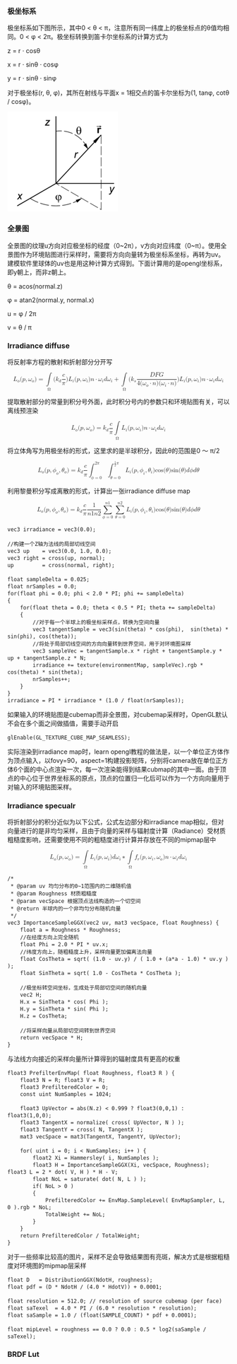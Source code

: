### 极坐标系
极坐标系如下图所示，其中0 < θ < π，注意所有同一纬度上的极坐标点的θ值均相同。0 < φ < 2π。极坐标转换到笛卡尔坐标系的计算方式为

z = r · cosθ

x = r · sinθ · cosφ

y = r · sinθ · sinφ

对于极坐标(r, θ, φ)，其所在射线与平面x = 1相交点的笛卡尔坐标为(1, tanφ, cotθ / cosφ)。

![](Spherical_polar_coordinates.png)


### 全景图

全景图的纹理u方向对应极坐标的经度（0~2π），v方向对应纬度（0~π）。使用全景图作为环境贴图进行采样时，需要将方向向量转为极坐标系坐标，再转为uv。建模软件里球体的uv也是用这种计算方式得到。下面计算用的是opengl坐标系，即y朝上，而非z朝上。

θ = acos(normal.z)

φ = atan2(normal.y, normal.x)

u = φ / 2π

v = θ / π

### Irradiance diffuse

将反射率方程的散射和折射部分分开写

<math xmlns="http://www.w3.org/1998/Math/MathML" display="block">
  <msub>
    <mi>L</mi>
    <mi>o</mi>
  </msub>
  <mo stretchy="false">(</mo>
  <mi>p</mi>
  <mo>,</mo>
  <msub>
    <mi>&#x03C9;<!-- ω --></mi>
    <mi>o</mi>
  </msub>
  <mo stretchy="false">)</mo>
  <mo>=</mo>
  <munder>
    <mo>&#x222B;<!-- ∫ --></mo>
    <mrow class="MJX-TeXAtom-ORD">
      <mi mathvariant="normal">&#x03A9;<!-- Ω --></mi>
    </mrow>
  </munder>
  <mo stretchy="false">(</mo>
  <msub>
    <mi>k</mi>
    <mi>d</mi>
  </msub>
  <mfrac>
    <mi>c</mi>
    <mi>&#x03C0;<!-- π --></mi>
  </mfrac>
  <mo stretchy="false">)</mo>
  <msub>
    <mi>L</mi>
    <mi>i</mi>
  </msub>
  <mo stretchy="false">(</mo>
  <mi>p</mi>
  <mo>,</mo>
  <msub>
    <mi>&#x03C9;<!-- ω --></mi>
    <mi>i</mi>
  </msub>
  <mo stretchy="false">)</mo>
  <mi>n</mi>
  <mo>&#x22C5;<!-- ⋅ --></mo>
  <msub>
    <mi>&#x03C9;<!-- ω --></mi>
    <mi>i</mi>
  </msub>
  <mi>d</mi>
  <msub>
    <mi>&#x03C9;<!-- ω --></mi>
    <mi>i</mi>
  </msub>
  <mo>+</mo>
  <munder>
    <mo>&#x222B;<!-- ∫ --></mo>
    <mrow class="MJX-TeXAtom-ORD">
      <mi mathvariant="normal">&#x03A9;<!-- Ω --></mi>
    </mrow>
  </munder>
  <mo stretchy="false">(</mo>
  <msub>
    <mi>k</mi>
    <mi>s</mi>
  </msub>
  <mfrac>
    <mrow>
      <mi>D</mi>
      <mi>F</mi>
      <mi>G</mi>
    </mrow>
    <mrow>
      <mn>4</mn>
      <mo stretchy="false">(</mo>
      <msub>
        <mi>&#x03C9;<!-- ω --></mi>
        <mi>o</mi>
      </msub>
      <mo>&#x22C5;<!-- ⋅ --></mo>
      <mi>n</mi>
      <mo stretchy="false">)</mo>
      <mo stretchy="false">(</mo>
      <msub>
        <mi>&#x03C9;<!-- ω --></mi>
        <mi>i</mi>
      </msub>
      <mo>&#x22C5;<!-- ⋅ --></mo>
      <mi>n</mi>
      <mo stretchy="false">)</mo>
    </mrow>
  </mfrac>
  <mo stretchy="false">)</mo>
  <msub>
    <mi>L</mi>
    <mi>i</mi>
  </msub>
  <mo stretchy="false">(</mo>
  <mi>p</mi>
  <mo>,</mo>
  <msub>
    <mi>&#x03C9;<!-- ω --></mi>
    <mi>i</mi>
  </msub>
  <mo stretchy="false">)</mo>
  <mi>n</mi>
  <mo>&#x22C5;<!-- ⋅ --></mo>
  <msub>
    <mi>&#x03C9;<!-- ω --></mi>
    <mi>i</mi>
  </msub>
  <mi>d</mi>
  <msub>
    <mi>&#x03C9;<!-- ω --></mi>
    <mi>i</mi>
  </msub>
</math>

提取散射部分的常量到积分号外面，此时积分号内的参数只和环境贴图有关，可以离线预渲染

<math xmlns="http://www.w3.org/1998/Math/MathML" display="block">
  <msub>
    <mi>L</mi>
    <mi>o</mi>
  </msub>
  <mo stretchy="false">(</mo>
  <mi>p</mi>
  <mo>,</mo>
  <msub>
    <mi>&#x03C9;<!-- ω --></mi>
    <mi>o</mi>
  </msub>
  <mo stretchy="false">)</mo>
  <mo>=</mo>
  <msub>
    <mi>k</mi>
    <mi>d</mi>
  </msub>
  <mfrac>
    <mi>c</mi>
    <mi>&#x03C0;<!-- π --></mi>
  </mfrac>
  <munder>
    <mo>&#x222B;<!-- ∫ --></mo>
    <mrow class="MJX-TeXAtom-ORD">
      <mi mathvariant="normal">&#x03A9;<!-- Ω --></mi>
    </mrow>
  </munder>
  <msub>
    <mi>L</mi>
    <mi>i</mi>
  </msub>
  <mo stretchy="false">(</mo>
  <mi>p</mi>
  <mo>,</mo>
  <msub>
    <mi>&#x03C9;<!-- ω --></mi>
    <mi>i</mi>
  </msub>
  <mo stretchy="false">)</mo>
  <mi>n</mi>
  <mo>&#x22C5;<!-- ⋅ --></mo>
  <msub>
    <mi>&#x03C9;<!-- ω --></mi>
    <mi>i</mi>
  </msub>
  <mi>d</mi>
  <msub>
    <mi>&#x03C9;<!-- ω --></mi>
    <mi>i</mi>
  </msub>
</math>

将立体角写为用极坐标的形式，这里求的是半球积分，因此θ的范围是0 ～ π/2

<math xmlns="http://www.w3.org/1998/Math/MathML" display="block">
  <msub>
    <mi>L</mi>
    <mi>o</mi>
  </msub>
  <mo stretchy="false">(</mo>
  <mi>p</mi>
  <mo>,</mo>
  <msub>
    <mi>&#x03D5;<!-- ϕ --></mi>
    <mi>o</mi>
  </msub>
  <mo>,</mo>
  <msub>
    <mi>&#x03B8;<!-- θ --></mi>
    <mi>o</mi>
  </msub>
  <mo stretchy="false">)</mo>
  <mo>=</mo>
  <msub>
    <mi>k</mi>
    <mi>d</mi>
  </msub>
  <mfrac>
    <mi>c</mi>
    <mi>&#x03C0;<!-- π --></mi>
  </mfrac>
  <msubsup>
    <mo>&#x222B;<!-- ∫ --></mo>
    <mrow class="MJX-TeXAtom-ORD">
      <mi>&#x03D5;<!-- ϕ --></mi>
      <mo>=</mo>
      <mn>0</mn>
    </mrow>
    <mrow class="MJX-TeXAtom-ORD">
      <mn>2</mn>
      <mi>&#x03C0;<!-- π --></mi>
    </mrow>
  </msubsup>
  <msubsup>
    <mo>&#x222B;<!-- ∫ --></mo>
    <mrow class="MJX-TeXAtom-ORD">
      <mi>&#x03B8;<!-- θ --></mi>
      <mo>=</mo>
      <mn>0</mn>
    </mrow>
    <mrow class="MJX-TeXAtom-ORD">
      <mfrac>
        <mn>1</mn>
        <mn>2</mn>
      </mfrac>
      <mi>&#x03C0;<!-- π --></mi>
    </mrow>
  </msubsup>
  <msub>
    <mi>L</mi>
    <mi>i</mi>
  </msub>
  <mo stretchy="false">(</mo>
  <mi>p</mi>
  <mo>,</mo>
  <msub>
    <mi>&#x03D5;<!-- ϕ --></mi>
    <mi>i</mi>
  </msub>
  <mo>,</mo>
  <msub>
    <mi>&#x03B8;<!-- θ --></mi>
    <mi>i</mi>
  </msub>
  <mo stretchy="false">)</mo>
  <mi>cos</mi>
  <mo>&#x2061;<!-- ⁡ --></mo>
  <mo stretchy="false">(</mo>
  <mi>&#x03B8;<!-- θ --></mi>
  <mo stretchy="false">)</mo>
  <mi>sin</mi>
  <mo>&#x2061;<!-- ⁡ --></mo>
  <mo stretchy="false">(</mo>
  <mi>&#x03B8;<!-- θ --></mi>
  <mo stretchy="false">)</mo>
  <mi>d</mi>
  <mi>&#x03D5;<!-- ϕ --></mi>
  <mi>d</mi>
  <mi>&#x03B8;<!-- θ --></mi>
</math>

利用黎曼积分写成离散的形式，计算出一张irradiance diffuse map

<math xmlns="http://www.w3.org/1998/Math/MathML" display="block">
  <msub>
    <mi>L</mi>
    <mi>o</mi>
  </msub>
  <mo stretchy="false">(</mo>
  <mi>p</mi>
  <mo>,</mo>
  <msub>
    <mi>&#x03D5;<!-- ϕ --></mi>
    <mi>o</mi>
  </msub>
  <mo>,</mo>
  <msub>
    <mi>&#x03B8;<!-- θ --></mi>
    <mi>o</mi>
  </msub>
  <mo stretchy="false">)</mo>
  <mo>=</mo>
  <msub>
    <mi>k</mi>
    <mi>d</mi>
  </msub>
  <mfrac>
    <mi>c</mi>
    <mi>&#x03C0;<!-- π --></mi>
  </mfrac>
  <mfrac>
    <mn>1</mn>
    <mrow>
      <mi>n</mi>
      <mn>1</mn>
      <mi>n</mi>
      <mn>2</mn>
    </mrow>
  </mfrac>
  <munderover>
    <mo>&#x2211;<!-- ∑ --></mo>
    <mrow class="MJX-TeXAtom-ORD">
      <mi>&#x03D5;<!-- ϕ --></mi>
      <mo>=</mo>
      <mn>0</mn>
    </mrow>
    <mrow class="MJX-TeXAtom-ORD">
      <mi>n</mi>
      <mn>1</mn>
    </mrow>
  </munderover>
  <munderover>
    <mo>&#x2211;<!-- ∑ --></mo>
    <mrow class="MJX-TeXAtom-ORD">
      <mi>&#x03B8;<!-- θ --></mi>
      <mo>=</mo>
      <mn>0</mn>
    </mrow>
    <mrow class="MJX-TeXAtom-ORD">
      <mi>n</mi>
      <mn>2</mn>
    </mrow>
  </munderover>
  <msub>
    <mi>L</mi>
    <mi>i</mi>
  </msub>
  <mo stretchy="false">(</mo>
  <mi>p</mi>
  <mo>,</mo>
  <msub>
    <mi>&#x03D5;<!-- ϕ --></mi>
    <mi>i</mi>
  </msub>
  <mo>,</mo>
  <msub>
    <mi>&#x03B8;<!-- θ --></mi>
    <mi>i</mi>
  </msub>
  <mo stretchy="false">)</mo>
  <mi>cos</mi>
  <mo>&#x2061;<!-- ⁡ --></mo>
  <mo stretchy="false">(</mo>
  <mi>&#x03B8;<!-- θ --></mi>
  <mo stretchy="false">)</mo>
  <mi>sin</mi>
  <mo>&#x2061;<!-- ⁡ --></mo>
  <mo stretchy="false">(</mo>
  <mi>&#x03B8;<!-- θ --></mi>
  <mo stretchy="false">)</mo>
  <mi>d</mi>
  <mi>&#x03D5;<!-- ϕ --></mi>
  <mi>d</mi>
  <mi>&#x03B8;<!-- θ --></mi>
</math>

```
vec3 irradiance = vec3(0.0);  

//构建一个Z轴为法线的局部切线空间
vec3 up    = vec3(0.0, 1.0, 0.0);
vec3 right = cross(up, normal);
up         = cross(normal, right);

float sampleDelta = 0.025;
float nrSamples = 0.0; 
for(float phi = 0.0; phi < 2.0 * PI; phi += sampleDelta)
{
    for(float theta = 0.0; theta < 0.5 * PI; theta += sampleDelta)
    {
        //对于每一个半球上的极坐标采样点，转换为空间向量
        vec3 tangentSample = vec3(sin(theta) * cos(phi),  sin(theta) * sin(phi), cos(theta));
        //将处于局部切线空间的方向向量转到世界空间，用于对环境图采样
        vec3 sampleVec = tangentSample.x * right + tangentSample.y * up + tangentSample.z * N; 
        irradiance += texture(environmentMap, sampleVec).rgb * cos(theta) * sin(theta);
        nrSamples++;
    }
}
irradiance = PI * irradiance * (1.0 / float(nrSamples));
```

如果输入的环境贴图是cubemap而非全景图，对cubemap采样时，OpenGL默认不会在多个面之间做插值，需要手动开启

```
glEnable(GL_TEXTURE_CUBE_MAP_SEAMLESS);  
```

实际渲染到irradiance map时，learn opengl教程的做法是，以一个单位正方体作为顶点输入，以fovy=90，aspect=1构建投影矩阵，分别将camera放在单位正方体6个面的中心点渲染一次，每一次渲染能得到结果cubmap的其中一面。由于顶点的中心位于世界坐标系的原点，顶点的位置归一化后可以作为一个方向向量用于对输入的环境贴图采样。


### Irradiance specualr

将折射部分的积分近似为以下公式，公式左边部分和irradiance map相似，但对向量进行的是非均匀采样，且由于向量的采样与辐射度计算（Radiance）受材质粗糙度影响，还需要使用不同的粗糙度进行计算并存放在不同的mipmap层中

<math xmlns="http://www.w3.org/1998/Math/MathML" display="block">
  <msub>
    <mi>L</mi>
    <mi>o</mi>
  </msub>
  <mo stretchy="false">(</mo>
  <mi>p</mi>
  <mo>,</mo>
  <msub>
    <mi>&#x03C9;<!-- ω --></mi>
    <mi>o</mi>
  </msub>
  <mo stretchy="false">)</mo>
  <mo>=</mo>
  <munder>
    <mo>&#x222B;<!-- ∫ --></mo>
    <mrow class="MJX-TeXAtom-ORD">
      <mi mathvariant="normal">&#x03A9;<!-- Ω --></mi>
    </mrow>
  </munder>
  <msub>
    <mi>L</mi>
    <mi>i</mi>
  </msub>
  <mo stretchy="false">(</mo>
  <mi>p</mi>
  <mo>,</mo>
  <msub>
    <mi>&#x03C9;<!-- ω --></mi>
    <mi>i</mi>
  </msub>
  <mo stretchy="false">)</mo>
  <mi>d</mi>
  <msub>
    <mi>&#x03C9;<!-- ω --></mi>
    <mi>i</mi>
  </msub>
  <mo>&#x2217;<!-- ∗ --></mo>
  <munder>
    <mo>&#x222B;<!-- ∫ --></mo>
    <mrow class="MJX-TeXAtom-ORD">
      <mi mathvariant="normal">&#x03A9;<!-- Ω --></mi>
    </mrow>
  </munder>
  <msub>
    <mi>f</mi>
    <mi>r</mi>
  </msub>
  <mo stretchy="false">(</mo>
  <mi>p</mi>
  <mo>,</mo>
  <msub>
    <mi>&#x03C9;<!-- ω --></mi>
    <mi>i</mi>
  </msub>
  <mo>,</mo>
  <msub>
    <mi>&#x03C9;<!-- ω --></mi>
    <mi>o</mi>
  </msub>
  <mo stretchy="false">)</mo>
  <mi>n</mi>
  <mo>&#x22C5;<!-- ⋅ --></mo>
  <msub>
    <mi>&#x03C9;<!-- ω --></mi>
    <mi>i</mi>
  </msub>
  <mi>d</mi>
  <msub>
    <mi>&#x03C9;<!-- ω --></mi>
    <mi>i</mi>
  </msub>
</math>

```
/*
 * @param uv 均匀分布的0~1范围内的二维随机值
 * @param Roughness 材质粗糙度
 * @param vecSpace 根据顶点法线构造的一个切空间
 * @return 半球内的一个非均匀分布随机向量
 */
vec3 ImportanceSampleGGX(vec2 uv, mat3 vecSpace, float Roughness) {
	float a = Roughness * Roughness;
	//在经度方向上完全随机
	float Phi = 2.0 * PI * uv.x;
	//纬度方向上，随粗糙度上升，采样向量更加偏离法向量
	float CosTheta = sqrt( (1.0 - uv.y) / ( 1.0 + (a*a - 1.0) * uv.y ) );
	float SinTheta = sqrt( 1.0 - CosTheta * CosTheta );

	//极坐标转空间坐标，生成处于局部切空间的随机向量
	vec2 H;
	H.x = SinTheta * cos( Phi );
	H.y = SinTheta * sin( Phi );
	H.z = CosTheta;
	
	//将采样向量从局部切空间转到世界空间
	return vecSpace * H;
}
```

与法线方向接近的采样向量所计算得到的辐射度具有更高的权重

```
float3 PrefilterEnvMap( float Roughness, float3 R ) {
	float3 N = R; float3 V = R;
	float3 PrefilteredColor = 0;
	const uint NumSamples = 1024;
	
	float3 UpVector = abs(N.z) < 0.999 ? float3(0,0,1) : float3(1,0,0);
	float3 TangentX = normalize( cross( UpVector, N ) );
	float3 TangentY = cross( N, TangentX );
	mat3 vecSpace = mat3(TangentX, TangentY, UpVector);
	
	for( uint i = 0; i < NumSamples; i++ ) {
		float2 Xi = Hammersley( i, NumSamples );
		float3 H = ImportanceSampleGGX(Xi, vecSpace, Roughness); float3 L = 2 * dot( V, H ) * H - V;
		float NoL = saturate( dot( N, L ) );
		if( NoL > 0 )
		{
			PrefilteredColor += EnvMap.SampleLevel( EnvMapSampler, L, 0 ).rgb * NoL;
			TotalWeight += NoL; 
		}
	}
	return PrefilteredColor / TotalWeight; 
}
```

对于一些频率比较高的图片，采样不足会导致结果图有亮斑，解决方式是根据粗糙度对环境图的mipmap层采样

```
float D   = DistributionGGX(NdotH, roughness);
float pdf = (D * NdotH / (4.0 * HdotV)) + 0.0001; 

float resolution = 512.0; // resolution of source cubemap (per face)
float saTexel  = 4.0 * PI / (6.0 * resolution * resolution);
float saSample = 1.0 / (float(SAMPLE_COUNT) * pdf + 0.0001);

float mipLevel = roughness == 0.0 ? 0.0 : 0.5 * log2(saSample / saTexel); 
```

### BRDF Lut